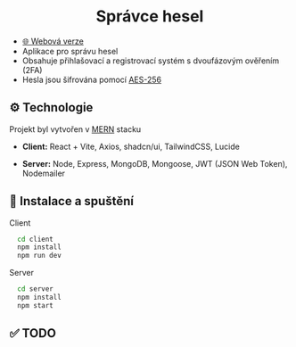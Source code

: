 
<h1 align="center">Správce hesel</h1>
<ul>
  <li><a href="https://app-62zq.onrender.com/">🌐 Webová verze</a></li>
  <li>Aplikace pro správu hesel</li>
  <li>Obsahuje přihlašovací a registrovací systém s dvoufázovým ověřením (2FA)</li>
  <li>Hesla jsou šifrována pomocí <a href="https://cs.wikipedia.org/wiki/Advanced_Encryption_Standard">AES-256</a></li>
</ul>

## ⚙️ Technologie

<p>Projekt byl vytvořen v <a href="https://www.mongodb.com/resources/languages/mern-stack">MERN</a> stacku</p>

- **Client:** React + Vite, Axios, shadcn/ui, TailwindCSS, Lucide

- **Server:** Node, Express, MongoDB, Mongoose, JWT (JSON Web Token), Nodemailer

## 🚀 Instalace a spuštění

Client

```bash
  cd client
  npm install
  npm run dev
```
Server

```bash
  cd server
  npm install
  npm start
```
## ✅ TODO
